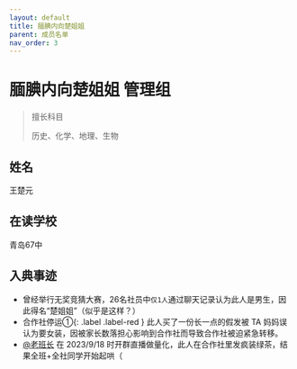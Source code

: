 ```yaml
---
layout: default
title: 腼腆内向楚姐姐
parent: 成员名单
nav_order: 3
---
```


# 腼腆内向楚姐姐 <a class="label label-green">管理组</a>

<blockquote class="note-title"><p>擅长科目</p><p>历史、化学、地理、生物</p></blockquote>

## 姓名
王楚元

## 在读学校
青岛67中

## 入典事迹
- 曾经举行无奖竞猜大赛，26名社员中`仅1人`通过聊天记录认为此人是男生，因此得名“楚姐姐”（似乎是这样？）
- 合作社停运①{: .label .label-red } 此人买了一份长一点的假发被 TA 妈妈误认为要女装，因被家长数落担心影响到合作社而导致合作社被迫紧急转移。
- [@老班长](/study-together-docs/user-list/1.md) 在 2023/9/18 时开群直播做量化，此人在合作社里发疯装绿茶，结果全班+全社同学开始起哄（
